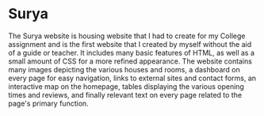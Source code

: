 # Surya
The Surya website is housing website that I had to create for my College assignment and is the first website that I created by myself without the aid of a guide or teacher. It includes many basic features of HTML, as well as a small amount of CSS for a more refined appearance. The website contains many images depicting the various houses and rooms, a dashboard on every page for easy navigation, links to external sites and contact forms, an interactive map on the homepage, tables displaying the various opening times and reviews, and finally relevant text on every page related to the page's primary function.
